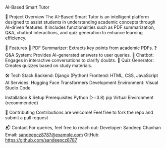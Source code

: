 AI-Based Smart Tutor

📌 Project Overview
The AI-Based Smart Tutor is an intelligent platform designed to assist students in understanding academic concepts through AI-driven features. It includes functionalities such as PDF summarization, Q&A, chatbot interactions, and quiz generation to enhance learning efficiency.

🚀 Features
📄 PDF Summarizer: Extracts key points from academic PDFs.
❓ Q&A System: Provides AI-generated answers to user queries.
💬 Chatbot: Engages in interactive conversations to clarify doubts.
📝 Quiz Generator: Creates quizzes based on study materials.

🛠️ Tech Stack
Backend: Django (Python)
Frontend: HTML, CSS, JavaScript
AI Services: Hugging Face Transformers
Development Environment: Visual Studio Code

Installation & Setup
Prerequisites
Python (>=3.8)
pip
Virtual Environment (recommended)

🤝 Contributing
Contributions are welcome! Feel free to fork the repo and submit a pull request

📬 Contact
For queries, feel free to reach out:
Developer: Sandeep Chavhan
Email: sandeepcz8787@example.com
GitHub: https://github.com/sandeepcz8787
